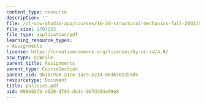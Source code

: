```yaml
---
content_type: resource
description: ''
file: /ol-ocw-studio-app/courses/16-20-structural-mechanics-fall-2002/098b92fbd5204703de1c967dd04e09e8_policies.pdf
file_size: 1707233
file_type: application/pdf
learning_resource_types:
- Assignments
license: https://creativecommons.org/licenses/by-nc-sa/4.0/
ocw_type: OCWFile
parent_title: Assignments
parent_type: CourseSection
parent_uid: 9b1bc9a6-a1ce-1ac9-e214-06367022b5d5
resourcetype: Document
title: policies.pdf
uid: 098b92fb-d520-4703-de1c-967dd04e09e8
---
```

